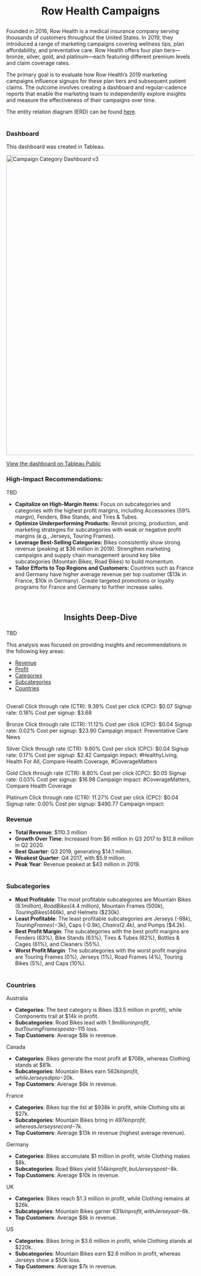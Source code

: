 # <p align="center"> Row Health Campaigns </p>

Founded in 2016, Row Health is a medical insurance company serving thousands of customers throughout the United States. In 2019, they introduced a range of marketing campaigns covering wellness tips, plan affordability, and preventative care. Row Health offers four plan tiers—bronze, silver, gold, and platinum—each featuring different premium levels and claim coverage rates.

The primary goal is to evaluate how Row Health’s 2019 marketing campaigns influence signups for these plan tiers and subsequent patient claims. The outcome involves creating a dashboard and regular-cadence reports that enable the marketing team to independently explore insights and measure the effectiveness of their campaigns over time.

The entity relation diagram (ERD) can be found [here](https://github.com/JordanCWard/Row_Health/blob/8e34947d1fc025c04dfe5a50cb3793ac9777c182/ERD.png). <br> <br>


### Dashboard

This dashboard was created in Tableau. <br>

<img width="800" alt="Campaign Category Dashboard v3" src="https://github.com/user-attachments/assets/8a812f15-fa06-4d3c-bd76-12670b438219" />

[View the dashboard on Tableau Public](https://public.tableau.com/views/row_health_tableau/CampaignCategoryDashboard?:language=en-US&publish=yes&:sid=&:redirect=auth&:display_count=n&:origin=viz_share_link) <br>



### High-Impact Recommendations:

TBD

-   **Capitalize on High-Margin Items:** Focus on subcategories and categories with the highest profit margins, including Accessories (59% margin), Fenders, Bike Stands, and Tires & Tubes.
-   **Optimize Underperforming Products:** Revisit pricing, production, and marketing strategies for subcategories with weak or negative profit margins (e.g., Jerseys, Touring Frames).
-   **Leverage Best-Selling Categories:** Bikes consistently show strong revenue (peaking at $36 million in 2019). Strengthen marketing campaigns and supply chain management around key bike subcategories (Mountain Bikes, Road Bikes) to build momentum.
-   **Tailor Efforts to Top Regions and Customers:** Countries such as France and Germany have higher average revenue per top customer ($13k in France, $10k in Germany). Create targeted promotions or loyalty programs for France and Germany to further increase sales.
<br>



## <p align="center"> Insights Deep-Dive </p>

TBD

This analysis was focused on providing insights and recommendations in the following key areas:

- [Revenue](#revenue)
- [Profit](#profit)
- [Categories](#categories)
- [Subcategories](#subcategories)
- [Countries](#countries) <br> <br>


Overall
Click through rate (CTR): 9.39%
Cost per click (CPC): $0.07
Signup rate: 0.18%
Cost per signup: $3.68

Bronze
Click through rate (CTR): 11.12%
Cost per click (CPC): $0.04
Signup rate: 0.02%
Cost per signup: $23.90
Campaign impact: Preventative Care News

Silver
Click through rate (CTR): 9.60%
Cost per click (CPC): $0.04
Signup rate: 0.17%
Cost per signup: $2.42
Campaign impact: #HealthyLiving, Health For All, Compare Health Coverage, #CoverageMatters

Gold
Click through rate (CTR): 8.80%
Cost per click (CPC): $0.05
Signup rate: 0.03%
Cost per signup: $16.98
Campaign impact: #CoverageMatters, Compare Health Coverage

Platinum
Click through rate (CTR): 11.27%
Cost per click (CPC): $0.04
Signup rate: 0.00%
Cost per signup: $490.77
Campaign impact:


### Revenue

-   **Total Revenue**: $110.3 million
-   **Growth Over Time**: Increased from $6 million in Q3 2017 to $12.8 million in Q2 2020.
-   **Best Quarter**: Q3 2019, generating $14.1 million.
-   **Weakest Quarter**: Q4 2017, with $5.9 million.
-   **Peak Year**: Revenue peaked at $43 million in 2019. <br> <br>


### Subcategories

-   **Most Profitable**: The most profitable subcategories are Mountain Bikes ($6.1 million), Road Bikes ($4.4 million), Mountain Frames ($500k), Touring Bikes ($466k), and Helmets ($230k).
-   **Least Profitable**: The least profitable subcategories are Jerseys (-$88k), Touring Frames (-$3k), Caps (-$0.9k), Chains ($2.4k), and Pumps ($4.2k).
-   **Best Profit Margin**: The subcategories with the best profit margins are Fenders (63%), Bike Stands (63%), Tires & Tubes (62%), Bottles & Cages (61%), and Cleaners (55%).
-   **Worst Profit Margin**: The subcategories with the worst profit margins are Touring Frames (0%), Jerseys (1%), Road Frames (4%), Touring Bikes (5%), and Caps (10%). <br> <br>



### Countries

Australia

-   **Categories**: The best category is Bikes ($3.5 million in profit), while Components trail at $14k in profit.
-   **Subcategories**: Road Bikes lead with $1.9 million in profit, but Touring Frames post a -$115 loss.
-   **Top Customers**: Average $8k in revenue.

Canada

-   **Categories**: Bikes generate the most profit at $708k, whereas Clothing stands at $81k.
-   **Subcategories**: Mountain Bikes earn $562k in profit, while Jerseys dip to -$20k.
-   **Top Customers**: Average $6k in revenue.

France

-   **Categories**: Bikes top the list at $938k in profit, while Clothing sits at $27k.
-   **Subcategories**: Mountain Bikes bring in $497k in profit, whereas Jerseys record -$7k.
-   **Top Customers**: Average $13k in revenue (highest average revenue).

Germany

-   **Categories**: Bikes accumulate $1 million in profit, while Clothing makes $8k.
-   **Subcategories**: Road Bikes yield $514k in profit, but Jerseys post -$8k.
-   **Top Customers**: Average $10k in revenue.

UK

-   **Categories**: Bikes reach $1.3 million in profit, while Clothing remains at $26k.
-   **Subcategories**: Mountain Bikes garner $631k in profit, with Jerseys at -$6k.
-   **Top Customers**: Average $8k in revenue.

US

-   **Categories**: Bikes bring in $3.6 million in profit, while Clothing stands at $220k.
-   **Subcategories**: Mountain Bikes earn $2.6 million in profit, whereas Jerseys show a $50k loss.
-   **Top Customers**: Average $7k in revenue.
